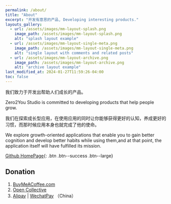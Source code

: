 ```yaml
---
permalink: /about/
title: "About"
excerpt: "开发有意思的产品, Developing interesting products."
layouts_gallery:
  - url: /assets/images/mm-layout-splash.png
    image_path: /assets/images/mm-layout-splash.png
    alt: "splash layout example"
  - url: /assets/images/mm-layout-single-meta.png
    image_path: /assets/images/mm-layout-single-meta.png
    alt: "single layout with comments and related posts"
  - url: /assets/images/mm-layout-archive.png
    image_path: /assets/images/mm-layout-archive.png
    alt: "archive layout example"
last_modified_at: 2024-01-27T11:59:26-04:00
toc: false
---
```


我们致力于开发出帮助人们成长的产品。

Zero2You Studio is committed to developing products that help people grow.

我们在探索成长型应用，在使用应用的同时让你能够获得更好的认知，养成更好的习惯，而那时候应用本身也就完成了他的使命。

We explore growth-oriented applications that enable you to gain better cognition and develop better habits while using them,and at that point, the application itself will have fulfilled its mission.

<!-- {% include gallery id="layouts_gallery" caption="Examples of included layouts `splash`, `single`, and `archive`." %} -->

[<i class='fab fa-fw fa-github'></i> Github HomePage](https://github.com/zero2you4tech){: .btn .btn--success .btn--large}

## Donation

1. [BuyMeACoffee.com](https://www.buymeacoffee.com/petterobam)
2. [Open Collective](https://opencollective.com/zero2you4tech#category-ABOUT)
3. [Alipay](https://github.com/zero2you4tech/.github/blob/main/profile/pays/Alipay.jpg) | [WechatPay](https://github.com/zero2you4tech/.github/blob/main/profile/pays/WechatPay.jpg) （China）
